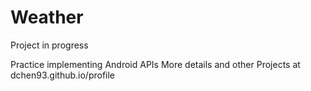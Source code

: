 # Weather
Project in progress

Practice implementing Android APIs
More details and other Projects at dchen93.github.io/profile
